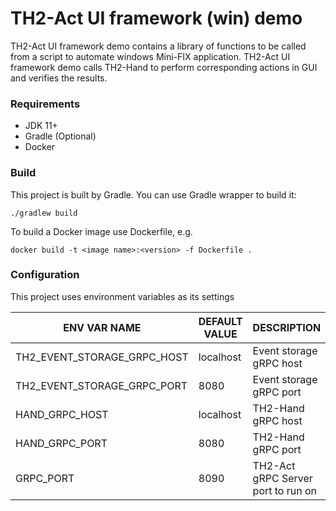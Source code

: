 # TH2-Act UI framework (win) demo

TH2-Act UI framework demo contains a library of functions to be called from a script to automate windows Mini-FIX application.
TH2-Act UI framework demo calls TH2-Hand to perform corresponding actions in GUI and verifies the results.

### Requirements

* JDK 11+
* Gradle (Optional)
* Docker

### Build

This project is built by Gradle.
You can use Gradle wrapper to build it:
``` shell script
./gradlew build
```
To build a Docker image use Dockerfile,
e.g.
``` shell script
docker build -t <image name>:<version> -f Dockerfile .
``` 

### Configuration

This project uses environment variables as its settings

ENV VAR NAME | DEFAULT VALUE | DESCRIPTION
------------ | ------------- | -----------
TH2_EVENT_STORAGE_GRPC_HOST | localhost | Event storage gRPC host
TH2_EVENT_STORAGE_GRPC_PORT | 8080 | Event storage gRPC port
HAND_GRPC_HOST | localhost | TH2-Hand gRPC host
HAND_GRPC_PORT | 8080 | TH2-Hand gRPC port
GRPC_PORT | 8090 | TH2-Act gRPC Server port to run on